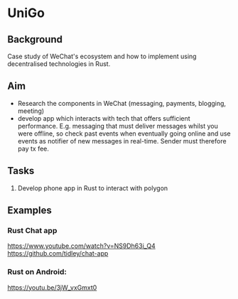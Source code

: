 # UniGo

## Background

Case study of WeChat's ecosystem and how to implement using decentralised technologies in Rust.

## Aim

- Research the components in WeChat (messaging, payments, blogging, meeting)
- develop app which interacts with tech that offers sufficient performance. E.g. messaging that must deliver messages whilst you were offline, so check past events when eventually going online and use events as notifier of new messages in real-time. Sender must therefore pay tx fee.

## Tasks

1. Develop phone app in Rust to interact with polygon

## Examples

### Rust Chat app
https://www.youtube.com/watch?v=NS9Dh63i_Q4
https://github.com/tidley/chat-app

### Rust on Android:
https://youtu.be/3jW_vxGmxt0